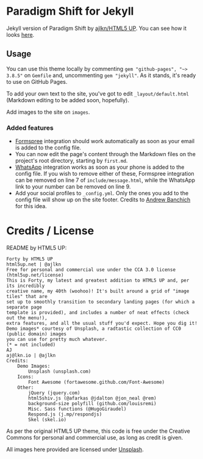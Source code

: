 # Paradigm Shift for Jekyll
Jekyll version of Paradigm Shift by [ajlkn/HTML5 UP](https://html5up.net/). 
You can see how it looks [here](https://vrmiguel.github.io/paradigm-shift-jekyll-theme/).

## Usage

You can use this theme locally by commenting `gem "github-pages", "~> 3.8.5"` on `Gemfile` and, uncommenting `gem "jekyll"`.
As it stands, it's ready to use on GitHub Pages.

To add your own text to the site, you've got to edit `_layout/default.html` (Markdown editing to be added soon, hopefully).


Add images to the site on `images`. 

### Added features

* [Formspree](https://formspree.io/) integration should work automatically as soon as your email is added to the config file.
* You can now edit the page's content through the Markdown files on the project's root directory, starting by `first.md`.
* [WhatsApp](https://api.whatsapp.com) integration works as soon as your phone is added to the config file.
   If you wish to remove either of these, Formspree integration can be removed on line 7 of `include/message.html`, while the WhatsApp link to your number can be removed on line 9.
* Add your social profiles to `_config.yml`. Only the ones you add to the config file will show up on the site footer. Credits to [Andrew Banchich](https://github.com/andrewbanchich) for this idea.

# Credits / License

README by HTML5 UP:
```
Forty by HTML5 UP
html5up.net | @ajlkn
Free for personal and commercial use under the CCA 3.0 license (html5up.net/license)
This is Forty, my latest and greatest addition to HTML5 UP and, per its incredibly
creative name, my 40th (woohoo)! It's built around a grid of "image tiles" that are
set up to smoothly transition to secondary landing pages (for which a separate page
template is provided), and includes a number of neat effects (check out the menu!),
extra features, and all the usual stuff you'd expect. Hope you dig it!
Demo images* courtesy of Unsplash, a radtastic collection of CC0 (public domain) images
you can use for pretty much whatever.
(* = not included)
AJ
aj@lkn.io | @ajlkn
Credits:
	Demo Images:
		Unsplash (unsplash.com)
	Icons:
		Font Awesome (fortawesome.github.com/Font-Awesome)
	Other:
		jQuery (jquery.com)
		html5shiv.js (@afarkas @jdalton @jon_neal @rem)
		background-size polyfill (github.com/louisremi)
		Misc. Sass functions (@HugoGiraudel)
		Respond.js (j.mp/respondjs)
		Skel (skel.io)
```

As per the original HTML5 UP theme, this code is free under the Creative Commons for personal and commercial use, as long as credit is given.

All images here provided are licensed under [Unsplash](https://unsplash.com/license).
